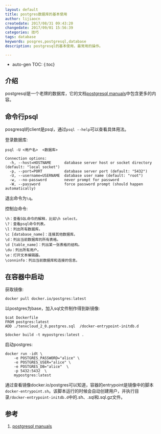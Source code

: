 ```yaml
---
layout: default
title: postgres数据库的基本使用
author: lijiaocn
createdate: 2017/08/31 09:43:20
changedate: 2017/09/01 15:56:39
categories: 技巧
tags: database
keywords: posgres,postgresql,database
description: postgresql的基本使用，最常用的操作。

---
```


* auto-gen TOC:
{:toc}

## 介绍 

postgresql是一个老牌的数据库，它的文档[postgresql manuals][1]中包含更多的内容。

## 命令行psql

posgresql的client是psql，通过`psql --help`可以查看具体用法。

登录数据库:

	psql -U <用户名>  <数据库>
	
	Connection options:
	  -h, --host=HOSTNAME      database server host or socket directory (default: "local socket")
	  -p, --port=PORT          database server port (default: "5432")
	  -U, --username=USERNAME  database user name (default: "root")
	  -w, --no-password        never prompt for password
	  -W, --password           force password prompt (should happen automatically)

退出命令为`\q`。

控制台命令:

	\h：查看SQL命令的解释，比如\h select。
	\?：查看psql命令列表。
	\l：列出所有数据库。
	\c [database_name]：连接其他数据库。
	\d：列出当前数据库的所有表格。
	\d [table_name]：列出某一张表格的结构。
	\du：列出所有用户。
	\e：打开文本编辑器。
	\conninfo：列出当前数据库和连接的信息。

## 在容器中启动

获取镜像:

	docker pull docker.io/postgres:latest

以postgres为base，加入sql文件制作得到新镜像:

	$cat Dockerfile
	FROM postgres:latest
	ADD ./tenxcloud_2_0.postgres.sql  /docker-entrypoint-initdb.d

	$docker build -t mypostgres:latest .

启动postgres:

	docker run -idt \
		-e POSTGRES_PASSWORD="alice" \
		-e POSTGRES_USER="alice" \
		-e POSTGRES_DB="alice"  \
		-p 5432:5432  \
		mypostgres:latest

通过查看镜像docker.io/postgres可以知道，容器的entrypoint是镜像中的脚本`docker-entrypoint.sh`。该脚本运行的时候会自动创建用户，并执行目录`/docker-entrypoint-initdb.d`中的.sh、.sql和.sql.gz文件。

## 参考

1. [postgresql manuals][1]

[1]: https://www.postgresql.org/docs/manuals/  "postgresql manuals" 

